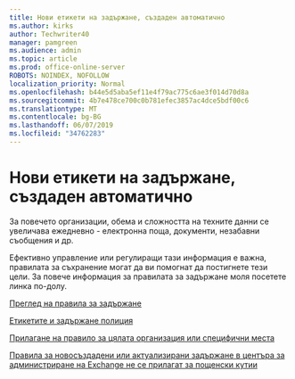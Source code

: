 ```yaml
---
title: Нови етикети на задържане, създаден автоматично
ms.author: kirks
author: Techwriter40
manager: pamgreen
ms.audience: admin
ms.topic: article
ms.prod: office-online-server
ROBOTS: NOINDEX, NOFOLLOW
localization_priority: Normal
ms.openlocfilehash: b44e5d5aba5ef11e4f79ac775c6ae3f014d70d8a
ms.sourcegitcommit: 4b7e478ce700c0b781efec3857ac4dce5bdf00c6
ms.translationtype: MT
ms.contentlocale: bg-BG
ms.lasthandoff: 06/07/2019
ms.locfileid: "34762283"
---
```

# <a name="new-retention-labels-created-automatically"></a>Нови етикети на задържане, създаден автоматично

За повечето организации, обема и сложността на техните данни се увеличава ежедневно - електронна поща, документи, незабавни съобщения и др.

Ефективно управление или регулиращи тази информация е важна, правилата за съхранение могат да ви помогнат да постигнете тези цели. За повече информация за правилата за задържане моля посетете линка по-долу.

[Преглед на правила за задържане](https://docs.microsoft.com/office365/securitycompliance/retention-policies)

[Етикетите и задържане полиция](https://docs.microsoft.com/exchange/security-and-compliance/messaging-records-management/retention-tags-and-policies)

[Прилагане на правило за цялата организация или специфични места](https://docs.microsoft.com/office365/securitycompliance/retention-policies#applying-a-retention-policy-to-an-entire-organization-or-specific-locations)

[Правила за новосъздадени или актуализирани задържане в центъра за администриране на Exchange не се прилагат за пощенски кутии](https://docs.microsoft.com/alchemyinsights/retention-policies-in-exchange-admin-center-not-working)

